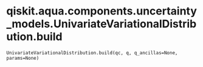 # qiskit.aqua.components.uncertainty\_models.UnivariateVariationalDistribution.build

`UnivariateVariationalDistribution.build(qc, q, q_ancillas=None, params=None)`
